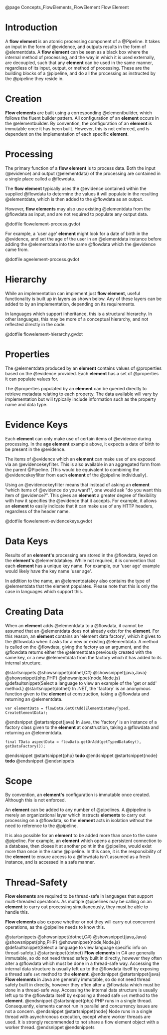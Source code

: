 @page Concepts_FlowElements_FlowElement Flow Element

# Introduction

A **flow element** is an atomic processing component of a @Pipeline. 
It takes an input in the form of @evidence, and outputs results in the form of @elementdata. 
A **flow element** can be seen as a black
box where the internal method of processing, and the way in which it is used externally, are decoupled, such
that any **element** can be used in the same manner, regardless of its input, output, or method of processing.
These are the building blocks of a @pipeline, and do all the processing as instructed by
the @pipeline they reside in.

# Creation

**Flow elements** are built using a corresponding @elementbuilder, which
follows the fluent builder pattern. All configuration of an **element** occurs in the
@elementbuilder.
By convention, the configuration of an **element** is immutable once it has been built. 
However, this is not enforced, and is dependent on the implementation of each specific **element**.

# Processing

The primary function of a **flow element** is to process data. Both the input (@evidence) and output
(@elementdata) of the processing are contained in a single place called a @flowdata.

The **flow element** typically uses the @evidence contained within the supplied @flowdata to
determine the values it will populate in the resulting @elementdata, which is then added to the @flowdata
as an output.

However, **flow elements** may also use existing @elementdata from the @flowdata as input, and 
are not required to populate any output data.


@dotfile flowelement-process.gvdot

<!--(TODO: I'm not sure the diagram above is very clear. Possibly need to whiteboard some ideas)-->


For example, a 'user age' **element** might look for a date of birth in the @evidence, and set
the age of the user in an @elementdata instance before adding the @elementdata into the same 
@flowdata which the @evidence came from.

@dotfile ageelement-process.gvdot

# Hierarchy

While an implementation can implement just **flow element**, useful functionality is built up in layers as shown below.
Any of these layers can be added to by an implementation, depending on its requirements.

In languages which support inheritance, this is a structural hierarchy. In other languages, this may be more of a conceptual
hierarchy, and not reflected directly in the code.

@dotfile flowelement-hierarchy.gvdot


# Properties

The @elementdata produced by an **element** contains values of @properties based on the
@evidence provided. Each **element** has a set of @properties it can populate values for.

The @properties populated by an **element** can be queried directly to retrieve metadata relating 
to each property. The data available will vary by implementation but will typically include
information such as the property name and data type. 

# Evidence Keys

Each **element** can only make use of certain items of @evidence during processing. In the **age element**
example above, it expects a date of birth to be present in the @evidence.

The items of @evidence which an **element** can make use of are exposed via an @evidencekeyfilter. This is 
also available in an aggregated form from the parent @Pipeline. 
(This would be equivalent to combining the @evidencekeyfilter from each **element** of the @pipeline individually).

Using an @evidencekeyfilter means that instead of asking an **element** "which items of @evidence do you want?", 
one would ask "do you want this item of @evidence?". This gives an 
**element** a greater degree of flexibility with how it specifies the @evidence that it accepts. 
For example, it allows an **element** to easily indicate that it can make use of any HTTP headers, regardless of 
the header name.

@dotfile flowelement-evidencekeys.gvdot


# Data Keys

Results of an **element's** processing are stored in the @flowdata, keyed on the **element's** @elementdatakey. 
While not required, it is convention that each **element** has a unique key name. 
For example, our 'user age' example would likely have the key name 'user age'.

In addition to the name, an @elementdatakey also contains the type of @elementdata that the element populates.
Please note that this is only the case in languages which support this.


# Creating Data

When an **element** adds @elementdata to a @flowdata, it cannot be assumed that an @elementdata does not
already exist for the **element**. For this reason, an **element** contains an 'element data factory', which
it gives to the @flowdata when it asks for a new or existing @elementdata. A method is called on the @flowdata,
giving the factory as an argument, and the @flowdata returns either the @elementdata previously created with
the same key, or a new @elementdata from the factory which it has added to its internal structure.

@startsnippets
@showsnippet{dotnet,C#}
@showsnippet{java,Java}
@showsnippet{php,PHP}
@showsnippet{node,Node.js}
@defaultsnippet{Select a language to view an example of the 'get or add' method.}
@startsnippet{dotnet}
In .NET, the 'factory' is an anonymous function given to the **element** at construction,
taking a @flowdata and returning an @elementdata.
```{cs}
var elementData = flowData.GetOrAdd(ElementDataKeyTyped, CreateElementData);
```
@endsnippet
@startsnippet{java}
In Java, the 'factory' is an instance of a factory class given to the **element** at construction,
taking a @flowdata and returning an @elementdata.
```{java}
final TData aspectData = flowData.getOrAdd(getTypedDataKey(), getDataFactory());
```
@endsnippet
@startsnippet{php}
**todo**
@endsnippet
@startsnippet{node}
**todo**
@endsnippet
@endsnippets
# Scope

By convention, an **element's** configuration is immutable once created. Although this is not enforced.

An **element** can be added to any number of @pipelines. A @pipeline is merely an organizational layer which instructs **elements** to
carry out processing on a @flowdata, so the **element** acts in isolation without the need to reference to the @pipeline.

It is also possible for an **element** to be added more than once to the same @pipeline. For example, an **element** which opens a
persistent connection to a database, then closes it at another point in the @pipeline, would exist more than once in the same @pipeline.
In this case, it is the responsibility of the **element** to ensure access to a @flowdata isn't assumed as a fresh instance, and is
accessed in a safe manner.


# Thread-Safety

**Flow elements** are required to be thread-safe in languages that support multi-threaded operations. As multiple @pipelines may be
calling on an **element** to carry out processing simultaneously, they must be able to handle this.

**Flow elements** also expose whether or not they will carry out concurrent operations, as the @pipeline needs to know this.

@startsnippets
@showsnippet{dotnet,C#}
@showsnippet{java,Java}
@showsnippet{php,PHP}
@showsnippet{node,Node.js}
@defaultsnippet{Select a language to view language specific info on thread-safety.}
@startsnippet{dotnet}
**Flow elements** in C# are generally immutable, so do not need thread safety built in directly, however they often alter a @flowdata which
must be done in a thread-safe way. Accessing the internal data structure is usually left up to the @flowdata itself by exposing a thread safe
`set` method to the **element**.
@endsnippet
@startsnippet{java}
**Flow elements** in Java are generally immutable, so do not need thread safety built in directly, however they often alter a @flowdata which
must be done in a thread-safe way. Accessing the internal data structure is usually left up to the @flowdata itself by exposing a thread safe
`set` method to the **element**.
@endsnippet
@startsnippet{php}
PHP runs in a single thread. Consequently, elements cannot run in parallel and 
concurrency issues are not a concern.
@endsnippet
@startsnippet{node}
Node runs in a single thread with asynchronous execution, except where worker threads are used. It is strongly recommended to not share a flow element object with a worker thread.
@endsnippet
@endsnippets
